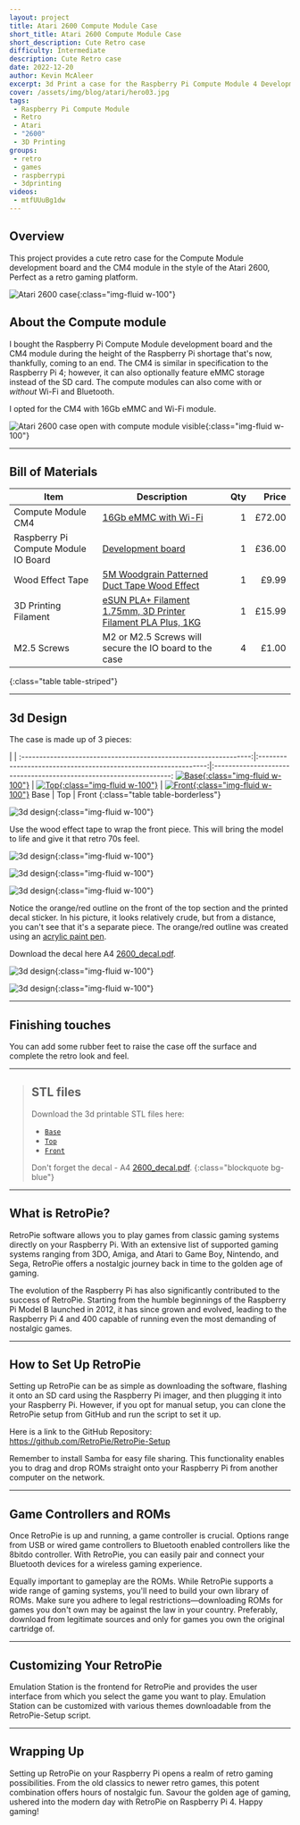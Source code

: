 ```yaml
---
layout: project
title: Atari 2600 Compute Module Case
short_title: Atari 2600 Compute Module Case
short_description: Cute Retro case
difficulty: Intermediate
description: Cute Retro case
date: 2022-12-20
author: Kevin McAleer
excerpt: 3d Print a case for the Raspberry Pi Compute Module 4 Development Board
cover: /assets/img/blog/atari/hero03.jpg
tags:
 - Raspberry Pi Compute Module
 - Retro
 - Atari
 - "2600"
 - 3D Printing
groups:
 - retro
 - games
 - raspberrypi
 - 3dprinting
videos:
 - mtfUUuBg1dw
---
```


## Overview

This project provides a cute retro case for the Compute Module development board and the CM4 module in the style of the Atari 2600, Perfect as a retro gaming platform.

![Atari 2600 case](/assets/img/blog/atari/hero02.jpg){:class="img-fluid w-100"}

## About the Compute module

I bought the Raspberry Pi Compute Module development board and the CM4 module during the height of the Raspberry Pi shortage that's now, thankfully, coming to an end. The CM4 is similar in specification to the Raspberry Pi 4; however, it can also optionally feature eMMC storage instead of the SD card. The compute modules can also come with or *without* Wi-Fi and Bluetooth.

I opted for the CM4 with 16Gb eMMC and Wi-Fi module.

![Atari 2600 case open with compute module visible](/assets/img/blog/atari/atari01.jpg){:class="img-fluid w-100"}

---

## Bill of Materials

Item                                 | Description                                                                                                           | Qty |  Price
-------------------------------------|-----------------------------------------------------------------------------------------------------------------------|----:|------:
Compute Module CM4                   | [16Gb eMMC with Wi-Fi](https://shop.pimoroni.com/products/raspberry-pi-compute-module-4?variant=32280530911315)        |   1 | £72.00
Raspberry Pi Compute Module IO Board | [Development board](https://shop.pimoroni.com/products/raspberry-pi-compute-module-4-io-board?variant=32280572002387) |   1 | £36.00
Wood Effect Tape                     | [5M Woodgrain Patterned Duct Tape Wood Effect](https://amzn.to/3hAvjn6)                                               |   1 |  £9.99
3D Printing Filament| [eSUN PLA+ Filament 1.75mm, 3D Printer Filament PLA Plus, 1KG](https://amzn.to/3Wt2WFS) | 1 | £15.99
M2.5 Screws | M2 or M2.5 Screws will secure the IO board to the case | 4 | £1.00
{:class="table table-striped"}

---

## 3d Design

The case is made up of 3 pieces:

|        |
:----------------------------------------------------------------:|:---------------------------------------------------------------:|:------------------------------------------------------------------:
[![Base](/assets/img/blog/atari/base.png){:class="img-fluid w-100"}](/assets/img/blog/atari/base.png) | [![Top](/assets/img/blog/atari/top.png){:class="img-fluid w-100"}](/assets/img/blog/atari/top.png) | [![Front](/assets/img/blog/atari/front.png){:class="img-fluid w-100"}](/assets/img/blog/atari/front.png)
                               Base                               |                               Top                               |                                Front
{:class="table table-borderless"}

![3d design](/assets/img/blog/atari/atari02.jpg){:class="img-fluid w-100"}

Use the wood effect tape to wrap the front piece. This will bring the model to life and give it that retro 70s feel.

![3d design](/assets/img/blog/atari/atari03.jpg){:class="img-fluid w-100"}

![3d design](/assets/img/blog/atari/atari06.jpg){:class="img-fluid w-100"}

![3d design](/assets/img/blog/atari/hero01.jpg){:class="img-fluid w-100"}

Notice the orange/red outline on the front of the top section and the printed decal sticker. In his picture, it looks relatively crude, but from a distance, you can't see that it's a separate piece. The orange/red outline was created using an [acrylic paint pen](https://amzn.to/3FIg6IE).

Download the decal here A4 [2600_decal.pdf](/assets/img/blog/atari/2600_decal.pdf).

![3d design](/assets/img/blog/atari/hero05.jpg){:class="img-fluid w-100"}

![3d design](/assets/img/blog/atari/hero04.jpg){:class="img-fluid w-100"}

---

## Finishing touches

You can add some rubber feet to raise the case off the surface and complete the retro look and feel.

---

> ## STL files
>
> Download the 3d printable STL files here:
>
> * [`Base`](/assets/stl/atari/base.stl)
> * [`Top`](/assets/stl/atari/top.stl)
> * [`Front`](/assets/stl/atari/front.stl)
>
> Don't forget the decal - A4 [2600_decal.pdf](/assets/img/blog/atari/2600_decal.pdf).
{:class="blockquote bg-blue"}

---

## What is RetroPie?

RetroPie software allows you to play games from classic gaming systems directly on your Raspberry Pi. With an extensive list of supported gaming systems ranging from 3DO, Amiga, and Atari to Game Boy, Nintendo, and Sega, RetroPie offers a nostalgic journey back in time to the golden age of gaming.

The evolution of the Raspberry Pi has also significantly contributed to the success of RetroPie. Starting from the humble beginnings of the Raspberry Pi Model B launched in 2012, it has since grown and evolved, leading to the Raspberry Pi 4 and 400 capable of running even the most demanding of nostalgic games.  

---

## How to Set Up RetroPie

Setting up RetroPie can be as simple as downloading the software, flashing it onto an SD card using the Raspberry Pi imager, and then plugging it into your Raspberry Pi. However, if you opt for manual setup, you can clone the RetroPie setup from GitHub and run the script to set it up.

Here is a link to the GitHub Repository: <https://github.com/RetroPie/RetroPie-Setup>

Remember to install Samba for easy file sharing. This functionality enables you to drag and drop ROMs straight onto your Raspberry Pi from another computer on the network.

---

## Game Controllers and ROMs

Once RetroPie is up and running, a game controller is crucial. Options range from USB or wired game controllers to Bluetooth enabled controllers like the 8bitdo controller. With RetroPie, you can easily pair and connect your Bluetooth devices for a wireless gaming experience.

Equally important to gameplay are the ROMs. While RetroPie supports a wide range of gaming systems, you'll need to build your own library of ROMs. Make sure you adhere to legal restrictions—downloading ROMs for games you don't own may be against the law in your country. Preferably, download from legitimate sources and only for games you own the original cartridge of.

---

## Customizing Your RetroPie

Emulation Station is the frontend for RetroPie and provides the user interface from which you select the game you want to play. Emulation Station can be customized with various themes downloadable from the RetroPie-Setup script. 

---

## Wrapping Up

Setting up RetroPie on your Raspberry Pi opens a realm of retro gaming possibilities. From the old classics to newer retro games, this potent combination offers hours of nostalgic fun. Savour the golden age of gaming, ushered into the modern day with RetroPie on Raspberry Pi 4. Happy gaming!
